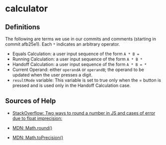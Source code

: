 # calculator

## Definitions
The following are terms we use in our commits and comments (starting in 
commit afb25e1). Each `*` indicates an arbitrary operator. 
* Equals Calculation: a user input sequence of the form `A * B =`
* Running Calculation: a user input sequence of the form `A * B *` 
* Handoff Calculation: a user input sequence of the form `A * B = *` 
* Current Operand: either `operandA` or `operandB`; the operand to be updated
when the user presses a digit. 
* `resultMode` variable: This variable is set to true only when the = button is pressed and is used only in the Handoff Calculation case. 

## Sources of Help
* [StackOverflow: Two ways to round a number in JS and cases of error due to float imprecision:](https://stackoverflow.com/a/12830454/22151685) 

* [MDN: Math.round()](https://developer.mozilla.org/en-US/docs/Web/JavaScript/Reference/Global_Objects/Math/round)

* [MDN: Math.toPrecision()](https://developer.mozilla.org/en-US/docs/Web/JavaScript/Reference/Global_Objects/Number/toPrecision)